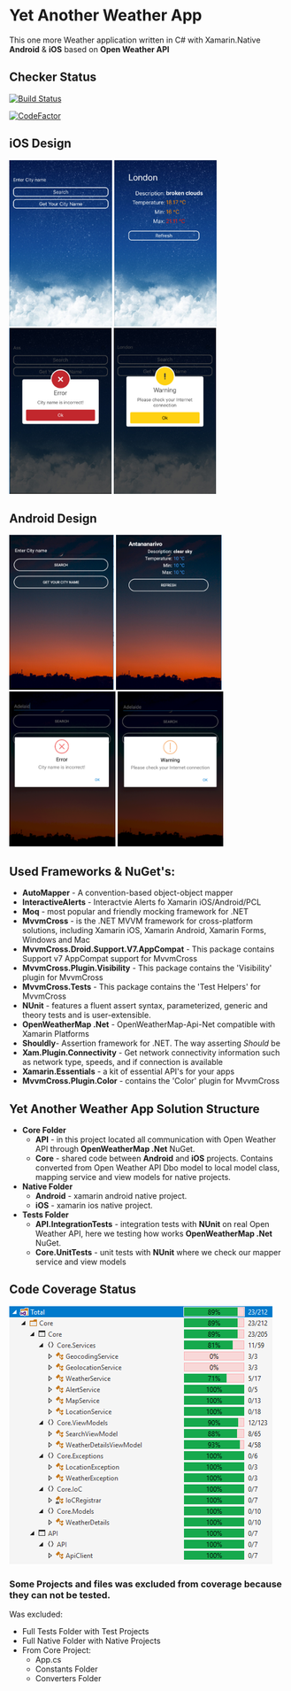 # Yet Another Weather App

This one more Weather application written in C# with Xamarin.Native **Android** & **iOS** based on **Open Weather API**

## Checker Status

[![Build Status](https://dev.azure.com/bbenetskyy/Yet%20Another%20Weather%20App/_apis/build/status/bbenetskyy.YetAnotherWeatherApp?branchName=master)](https://dev.azure.com/bbenetskyy/Yet%20Another%20Weather%20App/_build/latest?definitionId=3&branchName=master)

[![CodeFactor](https://www.codefactor.io/repository/github/bbenetskyy/yetanotherweatherapp/badge)](https://www.codefactor.io/repository/github/bbenetskyy/yetanotherweatherapp)

## iOS Design

<div>
    <img src=".\Screenshots\iPhoneSearch.png" height="300">
    <img src=".\Screenshots\iPhoneResult.png" height="300">
    <img src=".\Screenshots\iPhoneError.png" height="300">
    <img src=".\Screenshots\iPhoneNoInternet.png" height="300">
</div>

## Android Design

<div>
    <img src=".\Screenshots\AndroidSearch.png" height="280">
    <img src=".\Screenshots\AndroidResult.png" height="280">
    <img src=".\Screenshots\AndroidError.png" height="280">
    <img src=".\Screenshots\AndroidNoInternet.png" height="280">
</div>

## Used Frameworks & NuGet's:

* **AutoMapper** - A convention-based object-object mapper
* **InteractiveAlerts** - Interactvie Alerts fo Xamarin iOS/Android/PCL
* **Moq** - most popular and friendly mocking framework for .NET
* **MvvmCross** - is the .NET MVVM framework for cross-platform solutions, including Xamarin iOS, Xamarin Android, Xamarin Forms, Windows and Mac
* **MvvmCross.Droid.Support.V7.AppCompat** - This package contains Support v7 AppCompat support for MvvmCross
* **MvvmCross.Plugin.Visibility** - This package contains the 'Visibility' plugin for MvvmCross
* **MvvmCross.Tests** - This package contains the 'Test Helpers' for MvvmCross
* **NUnit** -  features a fluent assert syntax, parameterized, generic and theory tests and is user-extensible.
* **OpenWeatherMap .Net** - OpenWeatherMap-Api-Net compatible with Xamarin Platforms
* **Shouldly**- Assertion framework for .NET. The way asserting *Should* be
* **Xam.Plugin.Connectivity** - Get network connectivity information such as network type, speeds, and if connection is available
* **Xamarin.Essentials** - a kit of essential API's for your apps
* **MvvmCross.Plugin.Color** - contains the 'Color' plugin for MvvmCross

## Yet Another Weather App Solution Structure

* **Core Folder** 
    - **API** - in this project located all communication with Open Weather API through  **OpenWeatherMap .Net** NuGet.
    - **Core** - shared code between **Android** and **iOS** projects. Contains converted from Open Weather API Dbo model to local model class, mapping service and view models for native projects.
* **Native Folder**
    - **Android** - xamarin android native project.
    - **iOS** - xamarin ios native project.
* **Tests Folder**
    - **API.IntegrationTests** - integration tests with **NUnit** on real Open Weather API, here we testing how works **OpenWeatherMap .Net** NuGet.
    - **Core.UnitTests** - unit tests with **NUnit** where we check our mapper service and view models

## Code Coverage Status

![Selected Color Scheme](https://github.com/bbenetskyy/YetAnotherWeatherApp/blob/master/CodeCoverage.png)

### **Some Projects and files was excluded from coverage because they can not be tested.**
Was excluded:
* Full Tests Folder with Test Projects
* Full Native Folder with Native Projects
* From Core Project:
    - App.cs
    - Constants Folder
    - Converters Folder

